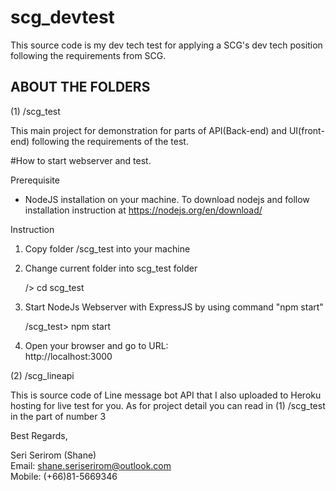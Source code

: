 # scg_devtest
This source code is my dev tech test for applying a SCG's dev tech position following the requirements from SCG.

ABOUT THE FOLDERS
------------------------------------------------------------------------------------------------

(1) /scg_test 

This main project for demonstration for parts of API(Back-end) and UI(front-end)
following the requirements of the test.

#How to start webserver and test.

Prerequisite
- NodeJS installation on your machine. 
  To download nodejs and follow installation instruction at https://nodejs.org/en/download/

Instruction

  1. Copy folder /scg_test into your machine

  2. Change current folder into scg_test folder
  
      /> cd scg_test

  3. Start NodeJs Webserver with ExpressJS by using command "npm start"
  
      /scg_test> npm start

  4. Open your browser and go to URL:  
      http://localhost:3000



(2) /scg_lineapi

This is source code of  Line message bot API that I also uploaded to Heroku 
hosting for live test for you.
As for project detail you can read in (1) /scg_test in the part of number 3


Best Regards,

Seri Serirom (Shane) <br/>
Email: shane.seriserirom@outlook.com <br/>
Mobile: (+66)81-5669346

